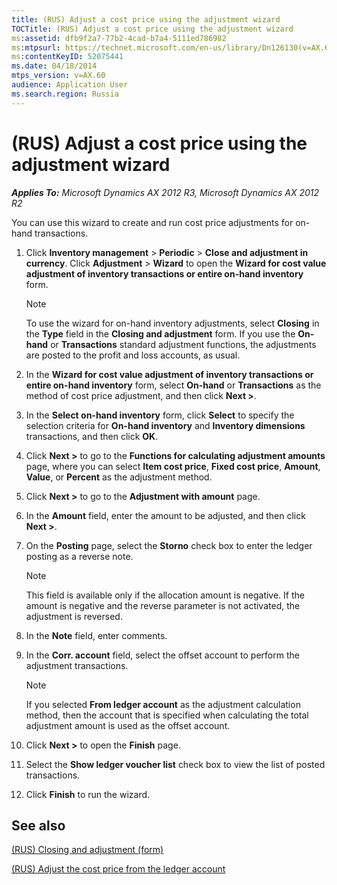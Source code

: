 ```yaml
---
title: (RUS) Adjust a cost price using the adjustment wizard
TOCTitle: (RUS) Adjust a cost price using the adjustment wizard
ms:assetid: dfb9f2a7-77b2-4cad-b7a4-5111ed786982
ms:mtpsurl: https://technet.microsoft.com/en-us/library/Dn126130(v=AX.60)
ms:contentKeyID: 52075441
ms.date: 04/18/2014
mtps_version: v=AX.60
audience: Application User
ms.search.region: Russia
---
```


# (RUS) Adjust a cost price using the adjustment wizard 


_**Applies To:** Microsoft Dynamics AX 2012 R3, Microsoft Dynamics AX 2012 R2_

You can use this wizard to create and run cost price adjustments for on-hand transactions.

1.  Click **Inventory management** \> **Periodic** \> **Close and adjustment in currency**. Click **Adjustment** \> **Wizard** to open the **Wizard for cost value adjustment of inventory transactions or entire on-hand inventory** form.
    

    > [!NOTE]
    > <P>To use the wizard for on-hand inventory adjustments, select <STRONG>Closing</STRONG> in the <STRONG>Type</STRONG> field in the <STRONG>Closing and adjustment</STRONG> form. If you use the <STRONG>On-hand</STRONG> or <STRONG>Transactions</STRONG> standard adjustment functions, the adjustments are posted to the profit and loss accounts, as usual.</P>



2.  In the **Wizard for cost value adjustment of inventory transactions or entire on-hand inventory** form, select **On-hand** or **Transactions** as the method of cost price adjustment, and then click **Next \>**.

3.  In the **Select on-hand inventory** form, click **Select** to specify the selection criteria for **On-hand inventory** and **Inventory dimensions** transactions, and then click **OK**.

4.  Click **Next \>** to go to the **Functions for calculating adjustment amounts** page, where you can select **Item cost price**, **Fixed cost price**, **Amount**, **Value**, or **Percent** as the adjustment method.

5.  Click **Next \>** to go to the **Adjustment with amount** page.

6.  In the **Amount** field, enter the amount to be adjusted, and then click **Next \>**.

7.  On the **Posting** page, select the **Storno** check box to enter the ledger posting as a reverse note.
    

    > [!NOTE]
    > <P>This field is available only if the allocation amount is negative. If the amount is negative and the reverse parameter is not activated, the adjustment is reversed.</P>



8.  In the **Note** field, enter comments.

9.  In the **Corr. account** field, select the offset account to perform the adjustment transactions.
    

    > [!NOTE]
    > <P>If you selected <STRONG>From ledger account</STRONG> as the adjustment calculation method, then the account that is specified when calculating the total adjustment amount is used as the offset account.</P>



10. Click **Next \>** to open the **Finish** page.

11. Select the **Show ledger voucher list** check box to view the list of posted transactions.

12. Click **Finish** to run the wizard.

## See also

[(RUS) Closing and adjustment (form)](https://technet.microsoft.com/en-us/library/jj711629\(v=ax.60\))

[(RUS) Adjust the cost price from the ledger account](rus-adjust-the-cost-price-from-the-ledger-account.md)

  


